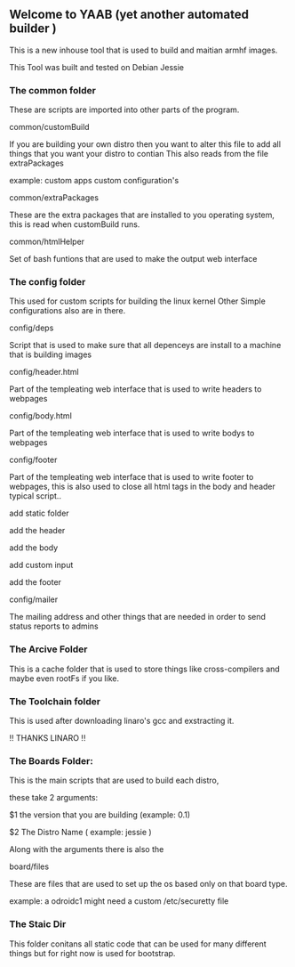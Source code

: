 ## Welcome to YAAB (yet another automated builder )

This is a new inhouse tool that is used to build and maitian armhf images. 

This Tool was built and tested on Debian Jessie

### The common folder

These are scripts are imported into other parts of the program. 

common/customBuild

If you are building your own distro then you want to alter this file to add all things that you want your distro to contian
This also reads from the file extraPackages 

example: custom apps custom configuration's 

common/extraPackages 

These are the extra packages that are installed to you operating system, this is read when customBuild runs.

common/htmlHelper

Set of bash funtions that are used to make the output web interface




### The config folder 

This used for custom scripts for building the linux kernel
Other Simple configurations also are in there. 

config/deps

Script that is used to make sure that all depenceys are install to a machine that is building images

config/header.html

Part of the templeating web interface that is used to write headers to webpages 


config/body.html 

Part of the templeating web interface that is used to write bodys to webpages

config/footer

Part of the templeating web interface that is used to write footer to webpages, this is also used to close all html tags in the body and header
typical script.. 

add static folder 

add the header 

add the body

add custom input 

add the footer 

config/mailer

The mailing address and other things that are needed in order to send status reports to admins

### The Arcive Folder

This is a cache folder that is used to store things like cross-compilers and maybe even rootFs if you like. 


### The Toolchain folder

This is used after downloading linaro's gcc and exstracting it.

!! THANKS LINARO !!


### The Boards Folder: 

This is the main scripts that are used to build each distro, 

these take 2 arguments: 
 
 $1 the version that you are building (example: 0.1)

 $2 The Distro Name ( example: jessie )

Along with the arguments there is also the 


board<name of board>/files

These are files that are used to set up the os based only on that board type. 

example:  a odroidc1 might  need a custom /etc/securetty file


### The Staic Dir 

This folder conitans all static code that can be used for many different things but for right now is used for bootstrap.


